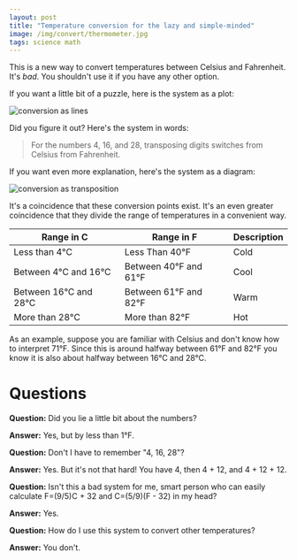 ```yaml
---
layout: post
title: "Temperature conversion for the lazy and simple-minded"
image: /img/convert/thermometer.jpg
tags: science math
---
```


This is a new way to convert temperatures between Celsius and Fahrenheit. It's *bad*. You shouldn't use it if you have any other option.

If you want a little bit of a puzzle, here is the system as a plot:

![conversion as lines](https://dyno-might.github.io/img/convert/convert.png)

Did you figure it out? Here's the system in words:

> For the numbers 4, 16, and 28, transposing digits switches from Celsius from Fahrenheit.

If you want even more explanation, here's the system as a diagram:

![conversion as transposition](https://dyno-might.github.io/img/convert/transpose.png)

It's a coincidence that these conversion points exist. It's an even greater coincidence that they divide the range of temperatures in a convenient way.

Range in C | Range in F | Description
-|-|-
Less than 4°C | Less Than 40°F | Cold
Between 4°C and 16°C | Between 40°F and 61°F | Cool
Between 16°C and 28°C | Between 61°F and 82°F | Warm
More than 28°C | More than 82°F | Hot

As an example, suppose you are familiar with Celsius and don't know how to interpret 71°F. Since this is around halfway between 61°F and 82°F you know it is also about halfway between 16°C and 28°C.

# Questions

**Question:** Did you lie a little bit about the numbers?

**Answer:** Yes, but by less than 1°F.

**Question:** Don't I have to remember "4, 16, 28"?

**Answer:** Yes. But it's not that hard! You have 4, then 4 + 12, and 4 + 12 + 12.

**Question:** Isn't this a bad system for me, smart person who can easily calculate F=(9/5)C + 32 and C=(5/9)(F - 32) in my head?

**Answer:** Yes.

**Question:** How do I use this system to convert other temperatures?

**Answer:** You don't.




